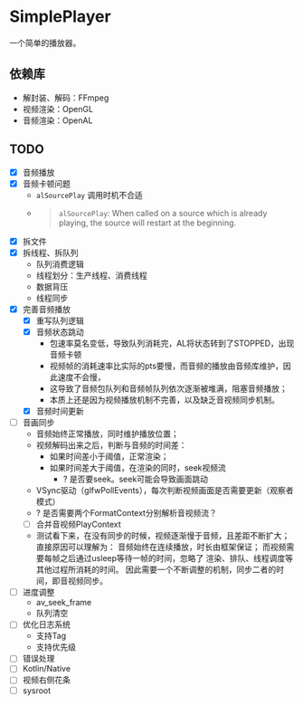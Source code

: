 # SimplePlayer

一个简单的播放器。

## 依赖库

- 解封装、解码：FFmpeg
- 视频渲染：OpenGL
- 音频渲染：OpenAL

## TODO

- [x] 音频播放
- [x] 音频卡顿问题
    - `alSourcePlay` 调用时机不合适
    - > `alSourcePlay`: When called on a source which is already playing, the source will restart at the beginning.
- [x] 拆文件
- [x] 拆线程、拆队列
    - 队列消费逻辑
    - 线程划分：生产线程、消费线程
    - 数据背压
    - 线程同步
- [x] 完善音频播放
    - [x] 重写队列逻辑
    - [x] 音频状态跳动
        - 包速率莫名变低，导致队列消耗完，AL将状态转到了STOPPED，出现音频卡顿
        - 视频帧的消耗速率比实际的pts要慢，而音频的播放由音频库维护，因此速度不会慢，
        - 这导致了音频包队列和音频帧队列依次逐渐被堆满，阻塞音频播放；
        - 本质上还是因为视频播放机制不完善，以及缺乏音视频同步机制。
    - [x] 音频时间更新
- [ ] 音画同步
    - 音频始终正常播放，同时维护播放位置；
    - 视频解码出来之后，判断与音频的时间差：
        - 如果时间差小于阈值，正常渲染；
        - 如果时间差大于阈值，在渲染的同时，seek视频流
            - ? 是否要seek。seek可能会导致画面跳动
    - VSync驱动（glfwPollEvents），每次判断视频画面是否需要更新（观察者模式）
    - ? 是否需要两个FormatContext分别解析音视频流？
    - [ ] 合并音视频PlayContext
    - 测试看下来，在没有同步的时候，视频逐渐慢于音频，且差距不断扩大；
      直接原因可以理解为：
          音频始终在连续播放，时长由框架保证；
          而视频需要每帧之后通过usleep等待一帧的时间，忽略了
          渲染、排队、线程调度等其他过程所消耗的时间。
      因此需要一个不断调整的机制，同步二者的时间，即音视频同步。
- [ ] 进度调整
    - av_seek_frame
    - 队列清空
- [ ] 优化日志系统
    - 支持Tag
    - 支持优先级
- [ ] 错误处理
- [ ] Kotlin/Native
- [ ] 视频右侧花条
- [ ] sysroot
